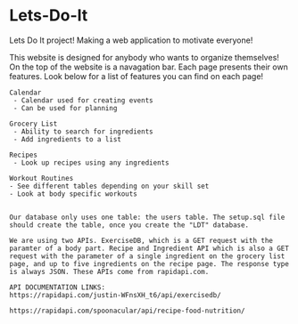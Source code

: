 # Lets-Do-It
Lets Do It project! Making a web application to motivate everyone!


This website is designed for anybody who wants to organize themselves!
    On the top of the website is a navagation bar.
    Each page presents their own features.
    Look below for a list of features you can find on each page! 

    Calendar
     - Calendar used for creating events
     - Can be used for planning 
    
    Grocery List 
     - Ability to search for ingredients 
     - Add ingredients to a list
   
    Recipes 
     - Look up recipes using any ingredients
    
    Workout Routines 
    - See different tables depending on your skill set 
    - Look at body specific workouts 


    Our database only uses one table: the users table. The setup.sql file should create the table, once you create the "LDT" database. 

    We are using two APIs. ExerciseDB, which is a GET request with the paramter of a body part. Recipe and Ingredient API which is also a GET request with the parameter of a single ingredient on the grocery list page, and up to five ingredients on the recipe page. The response type is always JSON. These APIs come from rapidapi.com.

    API DOCUMENTATION LINKS:
    https://rapidapi.com/justin-WFnsXH_t6/api/exercisedb/

    https://rapidapi.com/spoonacular/api/recipe-food-nutrition/
